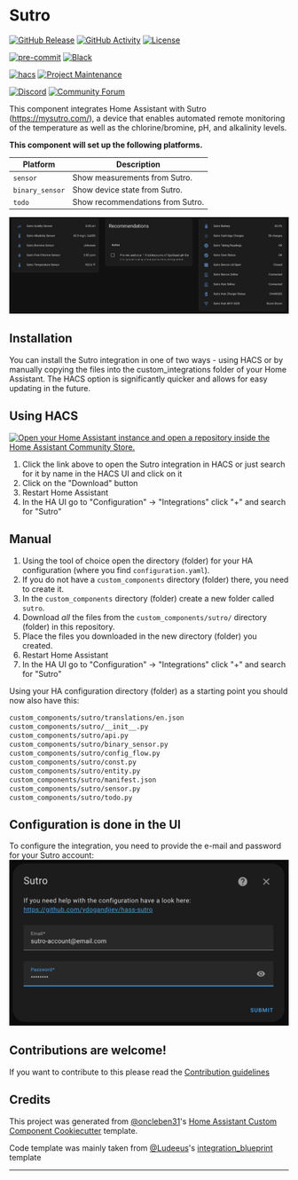 # Sutro

[![GitHub Release][releases-shield]][releases]
[![GitHub Activity][commits-shield]][commits]
[![License][license-shield]](LICENSE)

[![pre-commit][pre-commit-shield]][pre-commit]
[![Black][black-shield]][black]

[![hacs][hacsbadge]][hacs]
[![Project Maintenance][maintenance-shield]][user_profile]

[![Discord][discord-shield]][discord]
[![Community Forum][forum-shield]][forum]

This component integrates Home Assistant with Sutro (https://mysutro.com/), a device that enables automated remote monitoring of the temperature as well as the chlorine/bromine, pH, and alkalinity levels.

**This component will set up the following platforms.**

| Platform        | Description                      |
| --------------- | -------------------------------- |
| `sensor`        | Show measurements from Sutro.    |
| `binary_sensor` | Show device state from Sutro.    |
| `todo`          | Show recommendations from Sutro. |

![example][exampleimg]

## Installation
You can install the Sutro integration in one of two ways - using HACS or by manually copying the files into the custom_integrations folder of your Home Assistant. The HACS option is significantly quicker and allows for easy updating in the future.

## Using HACS
[![Open your Home Assistant instance and open a repository inside the Home Assistant Community Store.](https://my.home-assistant.io/badges/hacs_repository.svg)](https://my.home-assistant.io/redirect/hacs_repository/?owner=ydogandjiev&repository=hass-sutro&category=integration)
1. Click the link above to open the Sutro integration in HACS or just search for it by name in the HACS UI and click on it
2. Click on the "Download" button
3. Restart Home Assistant
4. In the HA UI go to "Configuration" -> "Integrations" click "+" and search for "Sutro"

## Manual
1. Using the tool of choice open the directory (folder) for your HA configuration (where you find `configuration.yaml`).
2. If you do not have a `custom_components` directory (folder) there, you need to create it.
3. In the `custom_components` directory (folder) create a new folder called `sutro`.
4. Download _all_ the files from the `custom_components/sutro/` directory (folder) in this repository.
5. Place the files you downloaded in the new directory (folder) you created.
6. Restart Home Assistant
7. In the HA UI go to "Configuration" -> "Integrations" click "+" and search for "Sutro"

Using your HA configuration directory (folder) as a starting point you should now also have this:

```text
custom_components/sutro/translations/en.json
custom_components/sutro/__init__.py
custom_components/sutro/api.py
custom_components/sutro/binary_sensor.py
custom_components/sutro/config_flow.py
custom_components/sutro/const.py
custom_components/sutro/entity.py
custom_components/sutro/manifest.json
custom_components/sutro/sensor.py
custom_components/sutro/todo.py
```

## Configuration is done in the UI

To configure the integration, you need to provide the e-mail and password for your Sutro account:
![login][loginimg]

## Contributions are welcome!

If you want to contribute to this please read the [Contribution guidelines](CONTRIBUTING.md)

## Credits

This project was generated from [@oncleben31](https://github.com/oncleben31)'s [Home Assistant Custom Component Cookiecutter](https://github.com/oncleben31/cookiecutter-homeassistant-custom-component) template.

Code template was mainly taken from [@Ludeeus](https://github.com/ludeeus)'s [integration_blueprint][integration_blueprint] template

---

[integration_blueprint]: https://github.com/custom-components/integration_blueprint
[black]: https://github.com/psf/black
[black-shield]: https://img.shields.io/badge/code%20style-black-000000.svg?style=for-the-badge
[buymecoffee]: https://www.buymeacoffee.com/ydogandjiev
[buymecoffeebadge]: https://img.shields.io/badge/buy%20me%20a%20coffee-donate-yellow.svg?style=for-the-badge
[commits-shield]: https://img.shields.io/github/commit-activity/y/ydogandjiev/hass-sutro.svg?style=for-the-badge
[commits]: https://github.com/ydogandjiev/hass-sutro/commits/main
[hacs]: https://hacs.xyz
[hacsbadge]: https://img.shields.io/badge/HACS-Custom-orange.svg?style=for-the-badge
[discord]: https://discord.gg/Qa5fW2R
[discord-shield]: https://img.shields.io/discord/330944238910963714.svg?style=for-the-badge
[exampleimg]: example.png
[loginimg]: login.png
[forum-shield]: https://img.shields.io/badge/community-forum-brightgreen.svg?style=for-the-badge
[forum]: https://community.home-assistant.io/
[license-shield]: https://img.shields.io/github/license/ydogandjiev/hass-sutro.svg?style=for-the-badge
[maintenance-shield]: https://img.shields.io/badge/maintainer-%40ydogandjiev-blue.svg?style=for-the-badge
[pre-commit]: https://github.com/pre-commit/pre-commit
[pre-commit-shield]: https://img.shields.io/badge/pre--commit-enabled-brightgreen?style=for-the-badge
[releases-shield]: https://img.shields.io/github/release/ydogandjiev/hass-sutro.svg?style=for-the-badge
[releases]: https://github.com/ydogandjiev/hass-sutro/releases
[user_profile]: https://github.com/ydogandjiev
